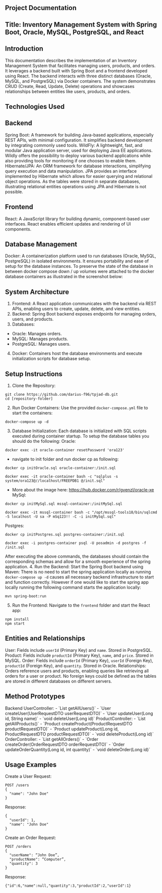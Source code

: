 <h2>Project Documentation</h2>

<h2>Title: Inventory Management System with Spring Boot, Oracle, MySQL, PostgreSQL, and React</h2>

<h2>Introduction</h2>

This documentation describes the implementation of an Inventory Management System that facilitates managing users, products, and orders. It leverages a backend built with Spring Boot and a frontend developed using React. The backend interacts with three distinct databases (Oracle, MySQL, and PostgreSQL) via Docker containers. The system demonstrates CRUD (Create, Read, Update, Delete) operations and showcases relationships between entities like users, products, and orders.

<h2>Technologies Used</h2>

<h2>Backend</h2>

Spring Boot: A framework for building Java-based applications, especially REST APIs, with minimal configuration. It simplifies backend development by integrating commonly used tools.
WildFly: A lightweight, fast, and modular Java application server, used for deploying Java EE applications. Wildly offers the possibility to deploy various backend applications while also providing tools for monitoring if one chooses to enable them.
Hibernate/JPA: An ORM framework for database interactions, simplifying query execution and data manipulation. JPA provides an interface implemented by Hibernate which allows for easier querying and relational object operations. As the tables were stored in separate databases, illustrating relational entities operations using JPA and Hibernate is not possible. 

<h2>Frontend</h2>

React: A JavaScript library for building dynamic, component-based user interfaces. React enables efficient updates and rendering of UI components.

<h2>Database Management</h2>

Docker: A containerization platform used to run databases (Oracle, MySQL, PostgreSQL) in isolated environments. It ensures portability and ease of setup for the database instances.
To preserve the state of the database in between docker compose down / up volumes were attached to the docker database containers as illustrated in the screenshot below:
 
<h2>System Architecture</h2>

1. Frontend: A React application communicates with the backend via REST APIs, enabling users to create, update, delete, and view entities.
2. Backend: Spring Boot backend exposes endpoints for managing orders, users, and products.
3. Databases:
- Oracle: Manages orders.
- MySQL: Manages products.
- PostgreSQL: Manages users.
4. Docker: Containers host the database environments and execute initialization scripts for database setup.
 
<h2>Setup Instructions</h2>

1. Clone the Repository:
```
git clone https://github.com/darius-f96/tpjad-db.git
cd [repository-folder]
```
2. Run Docker Containers:
Use the provided `docker-compose.yml` file to start the containers:
```
docker-compose up -d
```
3. Database Initialization: Each database is initialized with SQL scripts executed during container startup.
To setup the database tables you should do the following: Oracle:
```
docker exec -it oracle-container resetPassword 'ora123'
```
-	navigate to init folder and run docker cp as following:
```
docker cp initOracle.sql oracle-container:/init.sql
```
```
docker exec -it oracle-container bash -c "sqlplus -s system/ora123@//localhost/FREEPDB1 @/init.sql"
```
-	More about the image here: https://hub.docker.com/r/gvenzl/oracle-xe
MySql:
```
docker cp initMySql.sql mssql-container:/initMySql.sql
```
```
docker exec -it mssql-container bash -c "/opt/mssql-tools18/bin/sqlcmd -S localhost -U sa -P mSq123!! -C -i initMySql.sql"
```
Postgres:
```
docker cp initPostgres.sql postgres-container:/init.sql
```
```
docker exec -i postgres-container psql -U posadmin -d postgres -f /init.sql
```
After executing the above commands, the databases should contain the corresponding schemas and allow for a smooth experience of the spring application.
4. Run the Backend: Start the Spring Boot backend using Maven:
There is no need to start the spring application locally as running ```docker-compose up -d``` causes all necessary backend infrastructure to start and function correctly. However if one would like to start the spring app locally running the following command starts the application locally:
```
mvn spring-boot:run
```

5. Run the Frontend: Navigate to the `frontend` folder and start the React app:
```
npm install
npm start
```
<h2>Entities and Relationships</h2>

User: Fields include `userId` (Primary Key) and `name`. Stored in PostgreSQL.
Product: Fields include `productId` (Primary Key), `name`, and `price`. Stored in MySQL.
Order: Fields include `orderId` (Primary Key), `userId` (Foreign Key), `productId` (Foreign Key), and `quantity`. Stored in Oracle.
Relationships: Orders reference users and products, enabling queries like retrieving all orders for a user or product.
No foreign keys could be defined as the tables are stored in different databases on different servers.

<h2>Method Prototypes</h2>
Backend
UserController:
- `List<User> getAllUsers()`
- `User createUser(UserRequestDTO userRequestDTO)`
- `User updateUser(Long id, String name)`
- `void deleteUser(Long id)`
ProductController:
- `List<Product> getAllProducts()`
- `Product createProduct(ProductRequestDTO productRequestDTO)`
- `Product updateProduct(Long id, ProductRequestDTO productRequestDTO)`
- `void deleteProduct(Long id)`
OrderController:
- `List<Order> getAllOrders()`
- `Order createOrder(OrderRequestDTO orderRequestDTO)`
- `Order updateOrderQuantity(Long id, int quantity)`
- `void deleteOrder(Long id)`

<h2>Usage Examples</h2>
Create a User
Request:

```
POST /users
{
  "name": "John Doe"
}
```
Response:
```
{
  "userId": 1,
  "name": "John Doe"
}
```
Create an Order
Request:
```
POST /orders
{
  "userName": “John Doe”,
  "productName": “Computer”,
  "quantity": 3
}
```
Response:
```
{"id":6,"name":null,"quantity":3,"productId":2,"userId":1}
```
